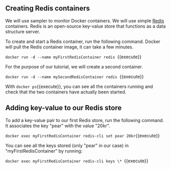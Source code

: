 ## Creating Redis containers
We will use sampler to monitor Docker containers. We will use simple [Redis](https://hub.docker.com/_/redis/) containers. Redis is an open-source key-value store that functions as a data structure server.

To create and start a Redis container, run the following command. Docker will pull the Redis container image, it can take a few minutes.

`docker run -d --name myFirstRedisContainer redis `{{execute}}

For the purpose of our tutorial, we will create a second container.

`docker run -d --name mySecondRedisContainer redis `{{execute}}

With `docker ps`{{execute}}, you can see all the containers running and check that the two containers have actually been started.

## Adding key-value to our Redis store
To add a key-value pair to our first Redis store, run the following command. It associates the key "pear" with the value "20kr".

`docker exec myFirstRedisContainer redis-cli set pear 20kr`{{execute}}

You can see all the keys stored (only "pear" in our case) in "myFirstRedisContainer" by running:

`docker exec myFirstRedisContainer redis-cli keys \* `{{execute}}
